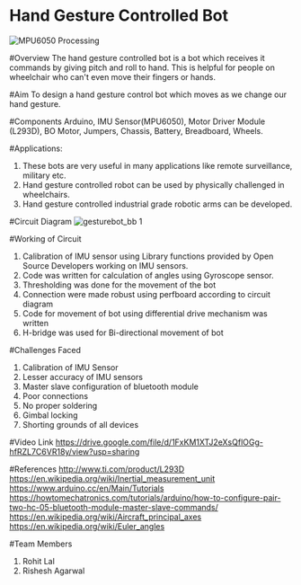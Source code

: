 Hand Gesture Controlled Bot
===============



![MPU6050 Processing](http://www.jarzebski.pl/media/zoom/publish/2014/10/mpu6050-processing-2.png "MPU6050 Processing")


#Overview
The hand gesture controlled bot is a bot which receives it commands by giving pitch and roll to hand. This is helpful for people on wheelchair who can't even move their fingers or hands.

#Aim
To design a hand gesture control bot which moves as we change our hand gesture.

#Components
Arduino, IMU Sensor(MPU6050), Motor Driver Module (L293D), BO Motor, Jumpers, Chassis, Battery, Breadboard, Wheels.

#Applications: 
1. These bots are very useful in many applications like remote surveillance, military etc.
2. Hand gesture controlled robot can be used by physically challenged in wheelchairs.
3. Hand gesture controlled industrial grade robotic arms can be developed.

#Circuit Diagram
![gesturebot_bb 1](https://user-images.githubusercontent.com/40535193/47768192-f419c900-dcfc-11e8-91c6-df5689163fbf.jpg)

#Working of Circuit
1. Calibration of IMU sensor using Library functions provided by Open Source Developers working on IMU sensors.
2. Code was written for calculation of angles using Gyroscope sensor.
3. Thresholding was done for the movement of the bot
4. Connection were made robust using perfboard according to circuit diagram
5. Code for movement of bot using differential drive mechanism was written
6. H-bridge was used for Bi-directional movement of bot 

#Challenges Faced

1. Calibration of IMU Sensor
2. Lesser accuracy of IMU sensors
3. Master slave configuration of bluetooth module
4. Poor connections
5. No proper soldering
6. Gimbal locking
7. Shorting grounds of all devices


#Video Link
https://drive.google.com/file/d/1FxKM1XTJ2eXsQflOGg-hfRZL7C6VR18y/view?usp=sharing

#References
http://www.ti.com/product/L293D
https://en.wikipedia.org/wiki/Inertial_measurement_unit
https://www.arduino.cc/en/Main/Tutorials
https://howtomechatronics.com/tutorials/arduino/how-to-configure-pair-two-hc-05-bluetooth-module-master-slave-commands/
https://en.wikipedia.org/wiki/Aircraft_principal_axes
https://en.wikipedia.org/wiki/Euler_angles

#Team Members
1. Rohit Lal
2. Rishesh Agarwal
